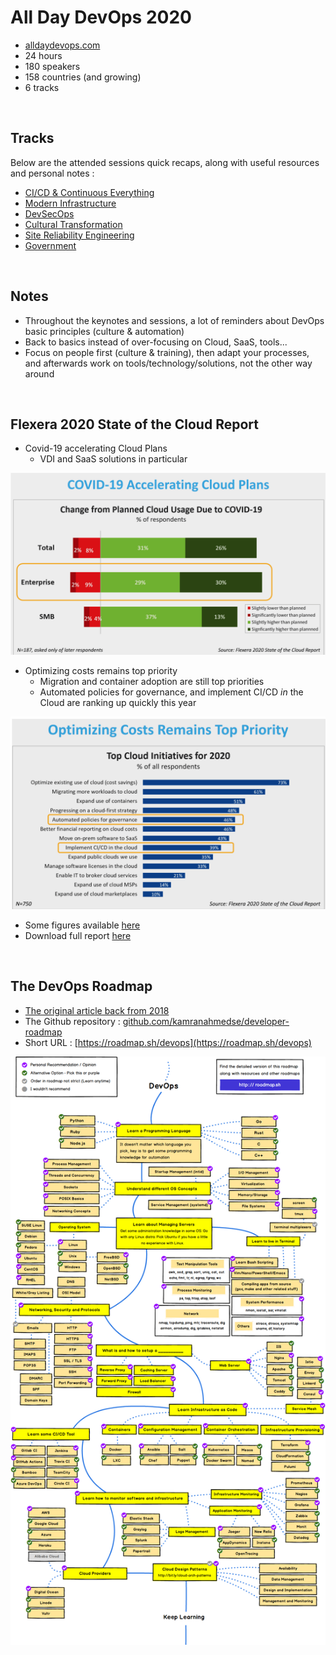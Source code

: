 # All Day DevOps 2020

* [alldaydevops.com](https://www.alldaydevops.com/)
* 24 hours
* 180 speakers
* 158 countries (and growing)
* 6 tracks

&nbsp;

## Tracks

Below are the attended sessions quick recaps, along with useful resources and personal notes :

* [CI/CD & Continuous Everything](https://khurdz.github.io/addo-2020/cicd-continuous-everything/)
* [Modern Infrastructure](https://khurdz.github.io/addo-2020/modern-infrastructure/)
* [DevSecOps](https://khurdz.github.io/addo-2020/devsecops/)
* [Cultural Transformation](https://khurdz.github.io/addo-2020/cultural-transformation/)
* [Site Reliability Engineering](https://khurdz.github.io/addo-2020/sre/)
* [Government](https://khurdz.github.io/addo-2020/government/)

&nbsp;

## Notes

* Throughout the keynotes and sessions, a lot of reminders about DevOps basic principles (culture & automation)
* Back to basics instead of over-focusing on Cloud, SaaS, tools...
* Focus on people first (culture & training), then adapt your processes, and afterwards work on tools/technology/solutions, not the other way around

&nbsp;

## Flexera 2020 State of the Cloud Report

* Covid-19 accelerating Cloud Plans
  * VDI and SaaS solutions in particular

![flexera_report_cloud_adoption_covid19](assets/flexera_report_cloud_adoption_covid19.png)

* Optimizing costs remains top priority
  * Migration and container adoption are still top priorities
  * Automated policies for governance, and implement CI/CD *in* the Cloud are ranking up quickly this year

![flexera_report_costs](assets/flexera_report_costs.png)

* Some figures available [here](https://www.flexera.com/about-us/press-center/flexera-releases-2020-state-of-the-cloud-report.html)
* Download full report [here](https://info.flexera.com/SLO-CM-REPORT-State-of-the-Cloud-2020)

&nbsp;

## The DevOps Roadmap

* [The original article back from 2018](https://medium.com/hackernoon/the-2018-devops-roadmap-31588d8670cb)
* The Github repository : [github.com/kamranahmedse/developer-roadmap](https://github.com/kamranahmedse/developer-roadmap)
* Short URL : [https://roadmap.sh/devops](https://roadmap.sh/devops)

![devops_roadmap](assets/devops_roadmap.png)